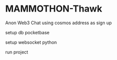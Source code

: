 # MAMMOTHON-Thawk
Anon Web3 Chat using cosmos address as sign up


setup db pocketbase

setup websocket python

run project

